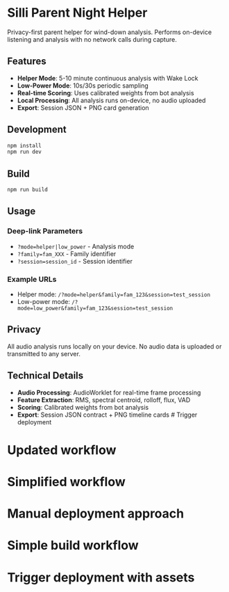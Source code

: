 # Silli Parent Night Helper

Privacy-first parent helper for wind-down analysis. Performs on-device listening and analysis with no network calls during capture.

## Features

- **Helper Mode**: 5-10 minute continuous analysis with Wake Lock
- **Low-Power Mode**: 10s/30s periodic sampling
- **Real-time Scoring**: Uses calibrated weights from bot analysis
- **Local Processing**: All analysis runs on-device, no audio uploaded
- **Export**: Session JSON + PNG card generation

## Development

```bash
npm install
npm run dev
```

## Build

```bash
npm run build
```

## Usage

### Deep-link Parameters

- `?mode=helper|low_power` - Analysis mode
- `?family=fam_XXX` - Family identifier  
- `?session=session_id` - Session identifier

### Example URLs

- Helper mode: `/?mode=helper&family=fam_123&session=test_session`
- Low-power mode: `/?mode=low_power&family=fam_123&session=test_session`

## Privacy

All audio analysis runs locally on your device. No audio data is uploaded or transmitted to any server.

## Technical Details

- **Audio Processing**: AudioWorklet for real-time frame processing
- **Feature Extraction**: RMS, spectral centroid, rolloff, flux, VAD
- **Scoring**: Calibrated weights from bot analysis
- **Export**: Session JSON contract + PNG timeline cards # Trigger deployment
# Updated workflow
# Simplified workflow
# Manual deployment approach
# Simple build workflow
# Trigger deployment with assets
